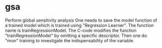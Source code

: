 # gsa
Perform global sensitivity analysis
One needs to save the model function of a trained model which is trained using "Regression Learner". The function name is trainRegressionModel.
The C-code modifies the function "trainRegressionModel" by omitting a specific descriptor. Then one do "nrun" training to investigate the indispensability of the variable. 
